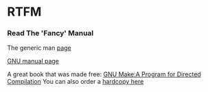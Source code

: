 # RTFM

### Read The 'Fancy' Manual

The generic man [page](http://man7.org/linux/man-pages/man1/make.1.html)

[GNU manual page](https://www.gnu.org/software/make/manual/make.html)

A great book that was made free:
[GNU Make:A Program for Directed Compilation](https://www.gnu.org/software/make/manual/make.pdf)
You can also order a [hardcopy here](http://amzn.to/2clf1sw)

